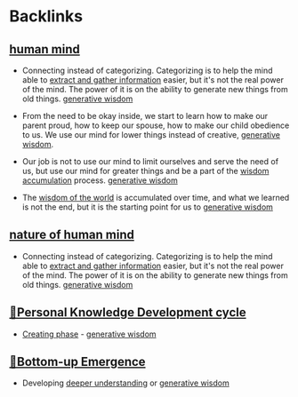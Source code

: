 
# Backlinks
## [human mind](<human mind.md>)
- Connecting instead of categorizing. Categorizing is to help the mind able to [extract and gather information](<extract and gather information.md>) easier, but it's not the real power of the mind. The power of it is on the ability to generate new things from old things. [generative wisdom](<generative wisdom.md>)

- From the need to be okay inside, we start to learn how to make our parent proud, how to keep our spouse, how to make our child obedience to us. We use our mind for lower things instead of creative, [generative wisdom](<generative wisdom.md>).

- Our job is not to use our mind to limit ourselves and serve the need of us, but use our mind for greater things and be a part of the [wisdom accumulation](<wisdom accumulation.md>) process. [generative wisdom](<generative wisdom.md>)

- The [wisdom of the world](<wisdom of the world.md>) is accumulated over time, and what we learned is not the end, but it is the starting point for us to [generative wisdom](<generative wisdom.md>)

## [nature of human mind](<nature of human mind.md>)
- Connecting instead of categorizing. Categorizing is to help the mind able to [extract and gather information](<extract and gather information.md>) easier, but it's not the real power of the mind. The power of it is on the ability to generate new things from old things. [generative wisdom](<generative wisdom.md>)

## [🌱Personal Knowledge Development cycle](<🌱Personal Knowledge Development cycle.md>)
- [Creating phase](<Creating phase.md>) - [generative wisdom](<generative wisdom.md>)

## [🌲Bottom-up Emergence](<🌲Bottom-up Emergence.md>)
- Developing [deeper understanding](<deeper understanding.md>) or [generative wisdom](<generative wisdom.md>)

